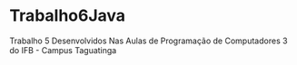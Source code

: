 # Trabalho6Java
Trabalho 5 Desenvolvidos Nas Aulas de Programação de Computadores 3 do IFB - Campus Taguatinga
